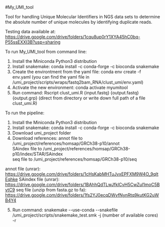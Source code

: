 #My_UMI_tool

Tool for handling Unique Molecular Identifiers in NGS data sets to determine the absolute number of unique molecules by identifying duplicate reads.

Testing data available at: https://drive.google.com/drive/folders/1cqu8up0rY1XYA45hC0bq-P55ssEXXI3B?usp=sharing

To run My_UMI_tool from command line:

1. Install the Miniconda Python3 distribution
2. Install snakemake: conda install -c conda-forge -c bioconda snakemake
3. Create the environtment from the yaml file: conda env create -f env.yaml (you can find the yaml file in /umi_project/scripts/wraps/fastq2bam_RNA/clust_umi/env.yaml)
4. Activate the new environment: conda activate myumitool
5. Run command: Rscript clust_umi.R {input.fastq} {output.fastq} {output.grp} (direct from directory or write down full path of a file clust_umi.R)


To run the pipeline:

1. Install the Miniconda Python3 distribution
2. Install snakemake: conda install -c conda-forge -c bioconda snakemake
3. Download umi_project folder 
4. Download references:
annot file	to	/umi_project/references/homsap/GRCh38-p10/annot 		
SAindex file 	to 	/umi_project/references/homsap/GRCh38-p10/index/STAR/SAindex 	
seq file 	to 	/umi_project/references/homsap/GRCh38-p10/seq 			

annot file (unrar):			https://drive.google.com/drive/folders/1cHsKabMHTuJvxEPFXM9W4O_9qltEqhke
SAindex file (unrar):			https://drive.google.com/drive/folders/1BAhhQdTLwJfklCvH5CwZul1moC5BvtC9
seq file (unzip from fasta.gz to fa): 	https://drive.google.com/drive/folders/1fs2YJ0ecqDWvfNynRtq9kutKG2uWB4Y4

5. Run command: snakemake --use-conda --snakefile /umi_project/scripts/snakemake_test.smk -j (number of available cores) -r
